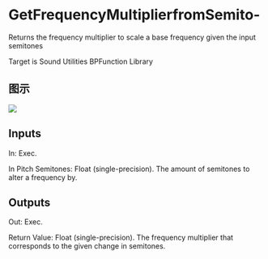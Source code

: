 # GetFrequencyMultiplierfromSemito-

Returns the frequency multiplier to scale a base frequency given the input semitones

Target is Sound Utilities BPFunction Library

## 图示

![]($-20221218-20593826.png)

## Inputs

In: Exec.

In Pitch Semitones: Float (single-precision). The amount of semitones to alter a frequency by.  

## Outputs

Out: Exec.

Return Value: Float (single-precision). The frequency multiplier that corresponds to the given change in semitones.

